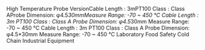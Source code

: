 High Temperature Probe VersionCable Length : 3mPT100 Class : Class AProbe Dimension: φ4.5*30mmMeasure Range: -70 ~ 450 °C
Cable Length : 3m
PT100 Class : Class A
Probe Dimension: φ4.5*30mm
Measure Range: -70 ~ 450 °C
Cable Length : 3m
PT100 Class : Class A
Probe Dimension: φ4.5*30mm
Measure Range: -70 ~ 450 °C
Laboratory
Food Safety
Cold Chain
Industrial Equipment

